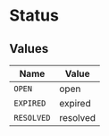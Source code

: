 # Status


## Values

| Name       | Value      |
| ---------- | ---------- |
| `OPEN`     | open       |
| `EXPIRED`  | expired    |
| `RESOLVED` | resolved   |